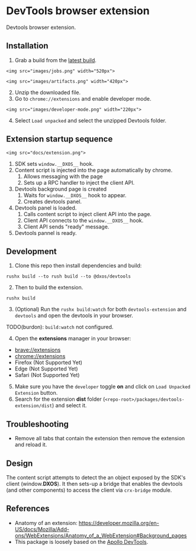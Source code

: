 # DevTools browser extension

Devtools browser extension.

## Installation

1. Grab a build from the [latest build](https://github.com/dxos/protocols).

`<img src="images/jobs.png" width="520px">`

`<img src="images/artifacts.png" width="420px">`

2. Unzip the downloaded file.
3. Go to `chrome://extensions` and enable developer mode.

`<img src="images/developer-mode.png" width="220px">`

4. Select `Load unpacked` and select the unzipped Devtools folder.

## Extension startup sequence

`<img src="docs/extension.png">`

1. SDK sets `window.__DXOS__` hook.
1. Content script is injected into the page automatically by chrome.
    1. Allows messaging with the page
    1. Sets up a RPC handler to inject the client API.
1. Devtools background page is created
    1. Waits for `window.__DXOS__` hook to appear.
    1. Creates devtools panel.
1. Devtools panel is loaded.
    1. Calls content script to inject client API into the page.
    1. Client API connects to the `window.__DXOS__` hook.
    1. Client API sends "ready" message.
1. Devtools pannel is ready.


## Development

1. Clone this repo then install dependencies and build:

```
rushx build --to rush build --to @dxos/devtools
```

2. Then to build the extension.

```
rushx build
```

3. (Optional) Run the `rushx build:watch` for both `devtools-extension` and `devtools` and open the devtools in your browser.

TODO(burdon): `build:watch` not configured.

4. Open the __extensions__ manager in your browser: 

- [brave://extensions](brave://extensions)
- [chrome://extensions](chrome://extensions)
- Firefox (Not Supported Yet)
- Edge (Not Supported Yet)
- Safari (Not Supported Yet)

5. Make sure you have the `developer` toggle __on__ and click on `Load Unpacked Extension` button.
6. Search for the extension __dist__ folder (`<repo-root>/packages/devtools-extension/dist`) and select it.

## Troubleshooting

- Remove all tabs that contain the extension then remove the extension and reload it.

## Design

The content script attempts to detect the an object exposed by the SDK's client (window.__DXOS__).
It then sets-up a bridge that enables the devtools (and other components) to access the client via `crx-bridge` module.

## References

- Anatomy of an extension: https://developer.mozilla.org/en-US/docs/Mozilla/Add-ons/WebExtensions/Anatomy_of_a_WebExtension#Background_pages
- This package is loosely based on the [Apollo DevTools](https://github.com/apollographql/apollo-client-devtools).


